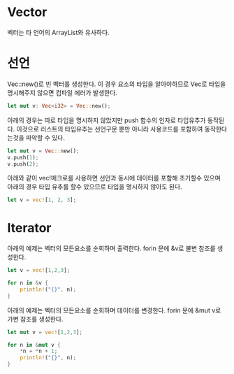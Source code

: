 # Vector
벡터는 타 언어의 ArrayList와 유사하다. 

# 선언
Vec::new()로 빈 벡터를 생성한다. 
이 경우 요소의 타입을 알아야하므로 
Vec<i32>로 타입을 명시해주지 않으면 컴파일 에러가 발생한다.

```rust
let mut v: Vec<i32> = Vec::new();
```

아래의 경우는 따로 타입을 명시하지 않았지만
push 함수의 인자로 타입유추가 동작된다. 
이것으로 러스트의 타입유추는 선언구문 뿐만 아니라 사용코드를 포함하여 동작한다는것을 파악할 수 있다.
```rust
let mut v = Vec::new();
v.push(1);
v.push(2);
```

아래와 같이 vec!매크로를 사용하면 선언과 동시에 데이터를 포함해 초기할수 있으며  
아래의 경우 타입 유추를 할수 있으므로 타입을 명시하지 않아도 된다. 
```rust
let v = vec![1, 2, 3];
```

# Iterator
아래의 예제는 벡터의 모든요소를 순회하며 출력한다.
forin 문에 &v로 불변 참조를 생성한다. 
```rust
let v = vec![1,2,3];

for n in &v {
    println!("{}", n);
}
```

아래의 예제는 벡터의 모든요소를 순회하며 데이터를 변경한다.
forin 문에 &mut v로 가변 참조를 생성한다. 
```rust
let mut v = vec![1,2,3];

for n in &mut v {
    *n = *n + 1;
    println!("{}", n);
}
```